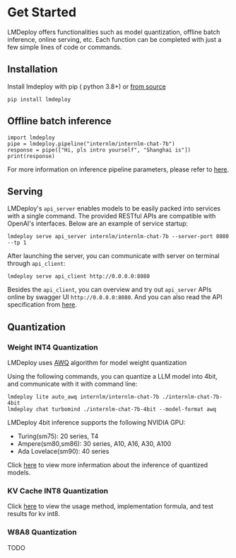# Get Started

LMDeploy offers functionalities such as model quantization, offline batch inference, online serving, etc. Each function can be completed with just a few simple lines of code or commands.

## Installation

Install lmdeploy with pip ( python 3.8+) or [from source](./build.md)

```shell
pip install lmdeploy
```

## Offline batch inference

```shell
import lmdeploy
pipe = lmdeploy.pipeline("internlm/internlm-chat-7b")
response = pipe(["Hi, pls intro yourself", "Shanghai is"])
print(response)
```

For more information on inference pipeline parameters, please refer to [here](./inference/pipeline.md).

## Serving

LMDeploy's `api_server` enables models to be easily packed into services with a single command. The provided RESTful APIs are compatible with OpenAI's interfaces. Below are an example of service startup:

```shell
lmdeploy serve api_server internlm/internlm-chat-7b --server-port 8080 --tp 1
```

After launching the server, you can communicate with server on terminal through `api_client`:

```shell
lmdeploy serve api_client http://0.0.0.0:8080
```

Besides the `api_client`, you can overview and try out `api_server` APIs online by swagger UI `http://0.0.0.0:8080`. And you can also read the API specification from [here](serving/restful_api.md).

## Quantization

### Weight INT4 Quantization

LMDeploy uses [AWQ](https://arxiv.org/abs/2306.00978) algorithm for model weight quantization

Using the following commands, you can quantize a LLM model into 4bit, and communicate with it with command line:

```shell
lmdeploy lite auto_awq internlm/internlm-chat-7b ./internlm-chat-7b-4bit
lmdeploy chat turbomind ./internlm-chat-7b-4bit --model-format awq
```

LMDeploy 4bit inference supports the following NVIDIA GPU:

- Turing(sm75): 20 series, T4
- Ampere(sm80,sm86): 30 series, A10, A16, A30, A100
- Ada Lovelace(sm90): 40 series

Click [here](quantization/w4a16.md) to view more infermation about the inference of quantized models.

### KV Cache INT8 Quantization

Click [here](quantization/kv_int8.md) to view the usage method, implementation formula, and test results for kv int8.

### W8A8 Quantization

TODO
